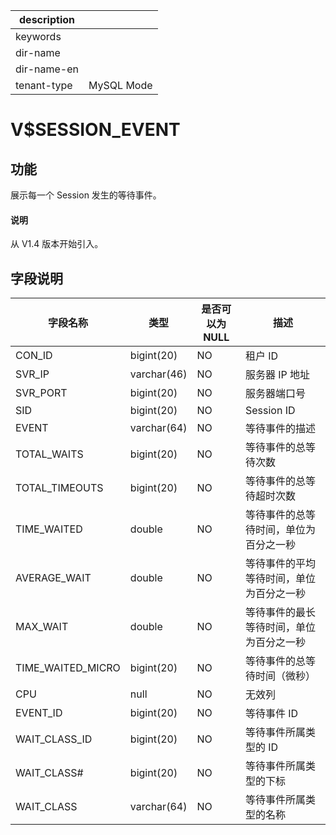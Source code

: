 |description||
|---|---|
|keywords||
|dir-name||
|dir-name-en||
|tenant-type|MySQL Mode|

# V$SESSION_EVENT

## 功能

展示每一个 Session 发生的等待事件。

<main id="notice" type='explain'>
  <h4>说明</h4>
  <p>从 V1.4 版本开始引入。</p>
</main>

## 字段说明

| **字段名称** | **类型** | **是否可以为 NULL** | **描述** |
| --- | --- | --- | --- |
| CON_ID | bigint(20) | NO | 租户 ID |
| SVR_IP | varchar(46) | NO | 服务器 IP 地址 |
| SVR_PORT | bigint(20) | NO | 服务器端口号 |
| SID | bigint(20) | NO | Session ID |
| EVENT | varchar(64) | NO | 等待事件的描述 |
| TOTAL_WAITS | bigint(20) | NO | 等待事件的总等待次数 |
| TOTAL_TIMEOUTS | bigint(20) | NO | 等待事件的总等待超时次数 |
| TIME_WAITED | double | NO | 等待事件的总等待时间，单位为百分之一秒 |
| AVERAGE_WAIT | double | NO | 等待事件的平均等待时间，单位为百分之一秒 |
| MAX_WAIT | double | NO | 等待事件的最长等待时间，单位为百分之一秒 |
| TIME_WAITED_MICRO | bigint(20) | NO | 等待事件的总等待时间（微秒）  |
| CPU | null | NO | 无效列 |
| EVENT_ID | bigint(20) | NO | 等待事件 ID |
| WAIT_CLASS_ID | bigint(20) | NO | 等待事件所属类型的 ID |
| WAIT_CLASS# | bigint(20) | NO | 等待事件所属类型的下标 |
| WAIT_CLASS | varchar(64) | NO | 等待事件所属类型的名称 |
